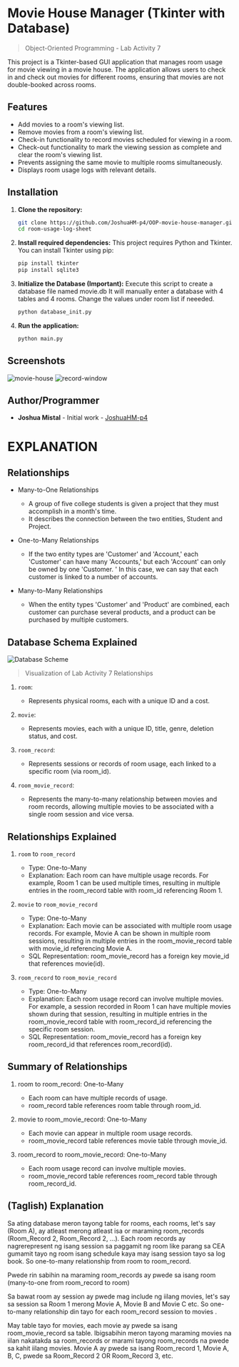 # Movie House Manager (Tkinter with Database)
> Object-Oriented Programming - Lab Activity 7

This project is a Tkinter-based GUI application that manages room usage for movie viewing in a movie house. The application allows users to check in and check out movies for different rooms, ensuring that movies are not double-booked across rooms.

## Features

- Add movies to a room's viewing list.
- Remove movies from a room's viewing list.
- Check-in functionality to record movies scheduled for viewing in a room.
- Check-out functionality to mark the viewing session as complete and clear the room's viewing list.
- Prevents assigning the same movie to multiple rooms simultaneously.
- Displays room usage logs with relevant details.

## Installation

1. **Clone the repository:**
    ```bash
    git clone https://github.com/JoshuaHM-p4/OOP-movie-house-manager.git
    cd room-usage-log-sheet
    ```

2. **Install required dependencies:**
    This project requires Python and Tkinter. You can install Tkinter using pip:
    ```bash
    pip install tkinter
    pip install sqlite3
    ```

4. **Initialize the Database (Important):**
    Execute this script to create a database file named movie.db
    It will manually enter a database with 4 tables and 4 rooms.
    Change the values under room list if neeeded.
    ```bash
    python database_init.py
    ```

3. **Run the application:**
    ```bash
    python main.py
    ```

## Screenshots
![movie-house](assets/movie-house.png)
![record-window](assets/record-window.png)

## Author/Programmer
- **Joshua Mistal** - Initial work - [JoshuaHM-p4](https://github.com/JoshuaHM-p4)

# EXPLANATION

## Relationships
* Many-to-One Relationships
    - A group of five college students is given a project that they must accomplish in a month's time.
    - It describes the connection between the two entities, Student and Project.

* One-to-Many Relationships
    - If the two entity types are 'Customer' and 'Account,' each 'Customer' can have many 'Accounts,' but each 'Account' can only be owned by one 'Customer. ' In this case, we can say that each customer is linked to a number of accounts.

* Many-to-Many Relationships
    - When the entity types 'Customer' and 'Product' are combined, each customer can purchase several products, and a product can be purchased by multiple customers.

## Database Schema Explained

![Database Scheme](assets/schema.png)
> Visualization of Lab Activity 7 Relationships

1. `room`:
    - Represents physical rooms, each with a unique ID and a cost.

2. `movie`:
    - Represents movies, each with a unique ID, title, genre, deletion status, and cost.

3. `room_record`:
    - Represents sessions or records of room usage, each linked to a specific room (via room_id).

4. `room_movie_record`:
    - Represents the many-to-many relationship between movies and room records, allowing multiple movies to be associated with a single room session and vice versa.

## Relationships Explained

1. `room` to `room_record`
    - Type: One-to-Many
    - Explanation: Each room can have multiple usage records. For example, Room 1 can be used multiple times, resulting in multiple entries in the room_record table with room_id referencing Room 1.

2. `movie` to `room_movie_record`
    - Type: One-to-Many
    - Explanation: Each movie can be associated with multiple room usage records. For example, Movie A can be shown in multiple room sessions, resulting in multiple entries in the room_movie_record table with movie_id referencing Movie A.
    - SQL Representation: room_movie_record has a foreign key movie_id that references movie(id).

2. `room_record` to `room_movie_record`
    - Type: One-to-Many
    - Explanation: Each room usage record can involve multiple movies. For example, a session recorded in Room 1 can have multiple movies shown during that session, resulting in multiple entries in the room_movie_record table with room_record_id referencing the specific room session.
    - SQL Representation: room_movie_record has a foreign key room_record_id that references room_record(id).

## Summary of Relationships
1. room to room_record: One-to-Many
    - Each room can have multiple records of usage.
    - room_record table references room table through room_id.

2. movie to room_movie_record: One-to-Many
    - Each movie can appear in multiple room usage records.
    - room_movie_record table references movie table through movie_id.

3. room_record to room_movie_record: One-to-Many
    - Each room usage record can involve multiple movies.
    - room_movie_record table references room_record table through room_record_id.

## (Taglish) Explanation
Sa ating database meron tayong table for rooms, each rooms, let's say (Room A), ay atleast merong atleast isa or maraming room_records (Room_Record 2, Room_Record 2, ...). Each room records ay nagrerepresent ng isang session sa paggamit ng room like parang sa CEA gumamit tayo ng room isang schedule kaya may isang session tayo sa log book. So one-to-many relationship from room to room_record.

Pwede rin sabihin na maraming room_records ay pwede sa isang room (many-to-one from room_record to room)

Sa bawat room ay session ay pwede mag include ng iilang movies, let's say sa session sa Room 1 merong Movie A, Movie B and Movie C etc. So one-to-many relationship din tayo for each room_record session to movies .

May table tayo for movies, each movie ay pwede sa isang room_movie_record sa table. Ibigsabihin meron tayong maraming movies na iilan nakatakda sa room_records or marami tayong room_records na pwede sa kahit iilang movies. Movie A ay pwede sa isang Room_record 1, Movie A, B, C, pwede sa Room_Record 2 OR Room_Record 3, etc.
